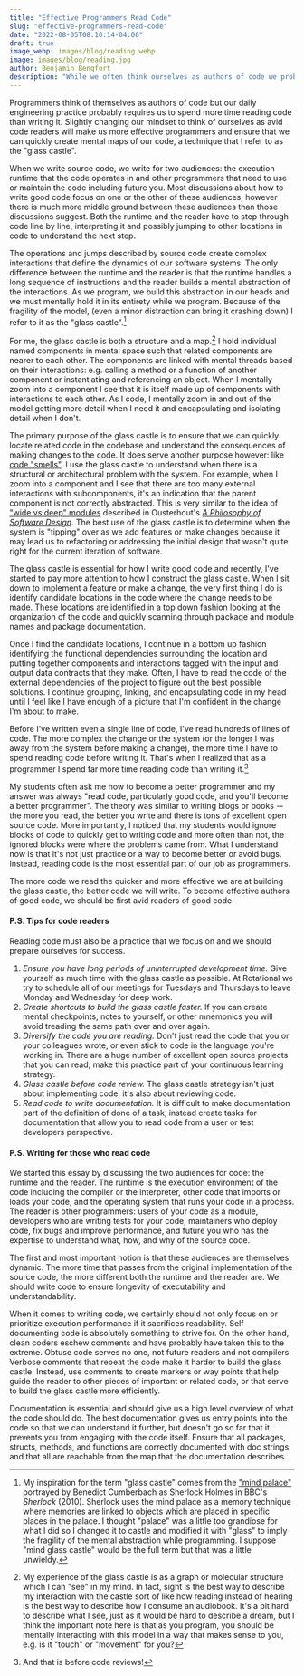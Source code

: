 ```yaml
---
title: "Effective Programmers Read Code"
slug: "effective-programmers-read-code"
date: "2022-08-05T08:10:14-04:00"
draft: true
image_webp: images/blog/reading.webp
image: images/blog/reading.jpg
author: Benjamin Bengfort
description: "While we often think ourselves as authors of code we probably spend more time reading code than writing it. Changing our mindset to think of ourselves as avid code readers will make us more effective programmers."
---
```


Programmers think of themselves as authors of code but our daily engineering practice probably requires us to spend more time reading code than writing it. Slightly changing our mindset to think of ourselves as avid code readers will make us more effective programmers and ensure that we can quickly create mental maps of our code, a technique that I refer to as the "glass castle".

<!--more-->

When we write source code, we write for two audiences: the execution runtime that the code operates in and other programmers that need to use or maintain the code including future you. Most discussions about how to write good code focus on one or the other of these audiences, however there is much more middle ground between these audiences than those discussions suggest. Both the runtime and the reader have to step through code line by line, interpreting it and possibly jumping to other locations in code to understand the next step.

The operations and jumps described by source code create complex interactions that define the dynamics of our software systems. The only difference between the runtime and the reader is that the runtime handles a long sequence of instructions and the reader builds a mental abstraction of the interactions. As we program, we build this abstraction in our heads and we must mentally hold it in its entirety while we program. Because of the fragility of the model, (even a minor distraction can bring it crashing down) I refer to it as the "glass castle".[^1]

For me, the glass castle is both a structure and a map.[^2] I hold individual named components in mental space such that related components are nearer to each other. The components are linked with mental threads based on their interactions: e.g. calling a method or a function of another component or instantiating and referencing an object. When I mentally zoom into a component I see that it is itself made up of components with interactions to each other. As I code, I mentally zoom in and out of the model getting more detail when I need it and encapsulating and isolating detail when I don't.

The primary purpose of the glass castle is to ensure that we can quickly locate related code in the codebase and understand the consequences of making changes to the code. It does serve another purpose however: like [code "smells"](https://martinfowler.com/bliki/CodeSmell.html), I use the glass castle to understand when there is a structural or architectural problem with the system. For example, when I zoom into a component and I see that there are too many external interactions with subcomponents, it's an indication that the parent component is not correctly abstracted. This is very similar to the idea of ["wide vs deep" modules](https://nakabonne.dev/posts/depth-of-module/) described in Ousterhout's [_A Philosophy of Software Design_](https://web.stanford.edu/~ouster/cgi-bin/book.php). The best use of the glass castle is to determine when the system is "tipping" over as we add features or make changes because it may lead us to refactoring or addressing the initial design that wasn't quite right for the current iteration of software.

The glass castle is essential for how I write good code and recently, I've started to pay more attention to how I construct the glass castle. When I sit down to implement a feature or make a change, the very first thing I do is identify candidate locations in the code where the change needs to be made. These locations are identified in a top down fashion looking at the organization of the code and quickly scanning through package and module names and package documentation.

Once I find the candidate locations, I continue in a bottom up fashion identifying the functional dependencies surrounding the location and putting together components and interactions tagged with the input and output data contracts that they make. Often, I have to read the code of the external dependencies of the project to figure out the best possible solutions. I continue grouping, linking, and encapsulating code in my head until I feel like I have enough of a picture that I'm confident in the change I'm about to make.

Before I've written even a single line of code, I've read hundreds of lines of code. The more complex the change or the system (or the longer I was away from the system before making a change), the more time I have to spend reading code before writing it. That's when I realized that as a programmer I spend far more time reading code than writing it.[^3]

My students often ask me how to become a better programmer and my answer was always "read code, particularly good code, and you'll become a better programmer". The theory was similar to writing blogs or books -- the more you read, the better you write and there is tons of excellent open source code. More importantly, I noticed that my students would ignore blocks of code to quickly get to writing code and more often than not, the ignored blocks were where the problems came from. What I understand now is that it's not just practice or a way to become better or avoid bugs. Instead, reading code is the most essential part of our job as programmers.

The more code we read the quicker and more effective we are at building the glass castle, the better code we will write. To become effective authors of good code, we should be first avid readers of good code.

#### P.S. Tips for code readers

Reading code must also be a practice that we focus on and we should prepare ourselves for success.

1. _Ensure you have long periods of uninterrupted development time._ Give yourself as much time with the glass castle as possible. At Rotational we try to schedule all of our meetings for Tuesdays and Thursdays to leave Monday and Wednesday for deep work.
2. _Create shortcuts to build the glass castle faster._ If you can create mental checkpoints, notes to yourself, or other mnemonics you will avoid treading the same path over and over again.
3. _Diversify the code you are reading._ Don't just read the code that you or your colleagues wrote, or even stick to code in the language you're working in. There are a huge number of excellent open source projects that you can read; make this practice part of your continuous learning strategy.
4. _Glass castle before code review._ The glass castle strategy isn't just about implementing code, it's also about reviewing code.
5. _Read code to write documentation._ It is difficult to make documentation part of the definition of done of a task, instead create tasks for documentation that allow you to read code from a user or test developers perspective.

#### P.S. Writing for those who read code

We started this essay by discussing the two audiences for code: the runtime and the reader. The runtime is the execution environment of the code including the compiler or the interpreter, other code that imports or loads your code, and the operating system that runs your code in a process. The reader is other programmers: users of your code as a module, developers who are writing tests for your code, maintainers who deploy code, fix bugs and improve performance, and future you who has the expertise to understand what, how, and why of the source code.

The first and most important notion is that these audiences are themselves dynamic. The more time that passes from the original implementation of the source code, the more different both the runtime and the reader are. We should write code to ensure longevity of executability and understandability.

When it comes to writing code, we certainly should not only focus on or prioritize execution performance if it sacrifices readability. Self documenting code is absolutely something to strive for. On the other hand, clean coders eschew comments and have probably have taken this to the extreme. Obtuse code serves no one, not future readers and not compilers. Verbose comments that repeat the code make it harder to build the glass castle. Instead, use comments to create markers or way points that help guide the reader to other pieces of important or related code, or that serve to build the glass castle more efficiently.

Documentation is essential and should give us a high level overview of what the code should do. The best documentation gives us entry points into the code so that we can understand it further, but doesn't go so far that it prevents you from engaging with the code itself. Ensure that all packages, structs, methods, and functions are correctly documented with doc strings and that all are reachable from the map that the documentation describes.


[^1]: My inspiration for the term "glass castle" comes from the ["mind palace"](https://www.smithsonianmag.com/arts-culture/secrets-sherlocks-mind-palace-180949567/) portrayed by Benedict Cumberbach as Sherlock Holmes in BBC's _Sherlock_ (2010). Sherlock uses the mind palace as a memory technique where memories are linked to objects which are placed in specific places in the palace. I thought "palace" was a little too grandiose for what I did so I changed it to castle and modified it with "glass" to imply the fragility of the mental abstraction while programming. I suppose "mind glass castle" would be the full term but that was a little unwieldy.

[^2]: My experience of the glass castle is as a graph or molecular structure which I can "see" in my mind. In fact, sight is the best way to describe my interaction with the castle sort of like how reading instead of hearing is the best way to describe how I consume an audiobook. It's a bit hard to describe what I see, just as it would be hard to describe a dream, but I think the important note here is that as you program, you should be mentally interacting with this model in a way that makes sense to you, e.g. is it "touch" or "movement" for you?

[^3]: And that is before code reviews!